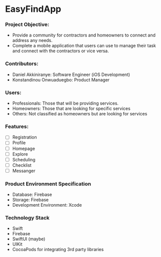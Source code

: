 # EasyFindApp

### Project Objective: 
* Provide a community for contractors and homeowners to connect and address any needs.  
* Complete a mobile application that users can use to manage their task and connect with the contractors or vice versa. 

### Contributors: 
* Daniel Akkiniranye: Software Engineer (iOS Development) 
* Konstandinou Onwuaduegbo: Product Manager

### Users: 
* Professionals: Those that will be providing services. 
* Homeowners: Those that are looking for specific services
* Others: Not classified as homeowners but are looking for services

### Features: 

- [ ] Registration 
- [ ] Profile
- [ ] Homepage
- [ ] Explore 
- [ ] Scheduling
- [ ] Checklist 
- [ ] Messanger  

### Product Environment Specification 
* Database: Firebase
* Storage: Firebase
* Development Environment: Xcode 

### Technology Stack
* Swift 
* Firebase
* SwiftUI (maybe) 
* UIKit
* CocoaPods for integrating 3rd party libraries 


